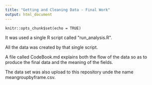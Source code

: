 ```yaml
---
title: "Getting and Cleaning Data - Final Work"
output: html_document
---
```


```{r setup, include=FALSE}
knitr::opts_chunk$set(echo = TRUE)
```

It was used a single R script called "run_analysis.R".

All the data was created by that single script.

A file called CodeBook.md explains both the flow of the data so as to produce the final data and the meaning of the fields.

The data set was also upload to this repository unde the name meangroupbyframe.csv.